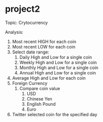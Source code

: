 # project2

Topic: Crytocurrency

Analysis:

1. Most recent HIGH for each coin
2. Most recent LOW for each coin
3. Select date range:
    1. Daily High and Low for a single coin
    2. Weekly High and Low for a single coin
    3. Monthly High and Low for a single coin
    4. Annual High and Low for a single coin
4. Average High and Low for each coin
5. Foreign Currency
    1. Compare coin value
        1. USD
        2. Chinese Yen
        3. English Pound
        4. Euro
6. Twitter selected coin for the specified day
